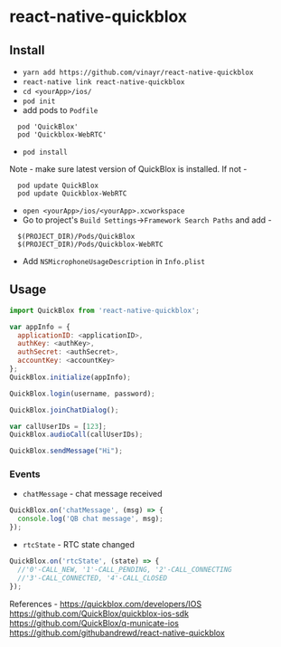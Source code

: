 # react-native-quickblox  

## Install  
- `yarn add https://github.com/vinayr/react-native-quickblox`  
- `react-native link react-native-quickblox`
- `cd <yourApp>/ios/`
- `pod init`
- add pods to `Podfile`  
```
  pod 'QuickBlox'  
  pod 'Quickblox-WebRTC'
```
- `pod install`

Note - make sure latest version of QuickBlox is installed. If not -
```
  pod update QuickBlox
  pod update Quickblox-WebRTC
```
- `open <yourApp>/ios/<yourApp>.xcworkspace`
- Go to project's `Build Settings`->`Framework Search Paths` and add -
```
  $(PROJECT_DIR)/Pods/QuickBlox
  $(PROJECT_DIR)/Pods/Quickblox-WebRTC
```
- Add `NSMicrophoneUsageDescription` in `Info.plist`

## Usage  
```js
import QuickBlox from 'react-native-quickblox';
```
```js
var appInfo = {
  applicationID: <applicationID>,
  authKey: <authKey>,
  authSecret: <authSecret>,
  accountKey: <accountKey>
};
QuickBlox.initialize(appInfo);
```
```js
QuickBlox.login(username, password);
```
```js
QuickBlox.joinChatDialog();
```
```js
var callUserIDs = [123];
QuickBlox.audioCall(callUserIDs);
```
```js
QuickBlox.sendMessage("Hi");
```

### Events
- `chatMessage` - chat message received
```js
QuickBlox.on('chatMessage', (msg) => {
  console.log('QB chat message', msg);
});
```
- `rtcState` - RTC state changed
```js
QuickBlox.on('rtcState', (state) => {
  //'0'-CALL_NEW, '1'-CALL_PENDING, '2'-CALL_CONNECTING
  //'3'-CALL_CONNECTED, '4'-CALL_CLOSED
});
```

References - 
https://quickblox.com/developers/IOS
https://github.com/QuickBlox/quickblox-ios-sdk
https://github.com/QuickBlox/q-municate-ios
https://github.com/githubandrewd/react-native-quickblox
